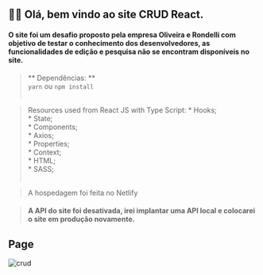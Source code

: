 ## 👋👋 Olá, bem vindo ao site CRUD React.

#### O site foi um desafio proposto pela empresa Oliveira e Rondelli com objetivo de testar o conhecimento dos desenvolvedores, as funcionalidades de edição e pesquisa não se encontram disponíveis no site.
 
   > ** Dependências: ** <br/>
    `yarn` ou `npm install`
    <br/>
    <br/>
    
> Resources used from React JS with Type Script:
    * Hooks; <br/>
    * State; <br/>
    * Components; <br/>
    * Axios; <br/>
    * Properties; <br/>
    * Context; <br/>
    * HTML; <br/>
    * SASS; <br/>
    <br/>

> A hospedagem foi feita no Netlify<br/>
  
> #### A API do site foi desativada, irei implantar uma API local e colocarei o site em produção novamente.

## Page
![crud](https://user-images.githubusercontent.com/58302084/153870989-e0695f4e-49b1-42bb-ae5e-2756c818fbfd.gif)
